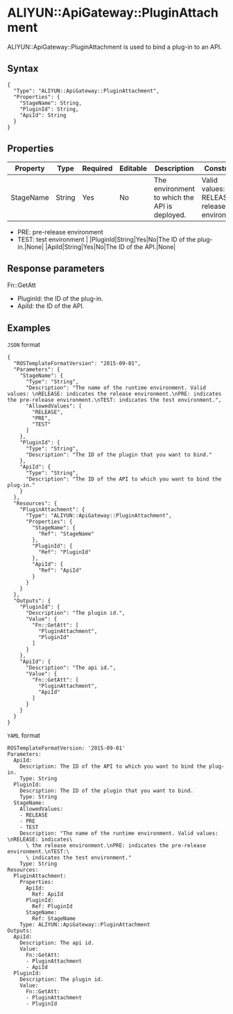 # ALIYUN::ApiGateway::PluginAttachment

ALIYUN::ApiGateway::PluginAttachment is used to bind a plug-in to an API.

## Syntax

```
{
  "Type": "ALIYUN::ApiGateway::PluginAttachment",
  "Properties": {
    "StageName": String,
    "PluginId": String,
    "ApiId": String
  }
}
```

## Properties

|Property|Type|Required|Editable|Description|Constraint|
|--------|----|--------|--------|-----------|----------|
|StageName|String|Yes|No|The environment to which the API is deployed.|Valid values:-   RELEASE: release environment
-   PRE: pre-release environment
-   TEST: test environment |
|PluginId|String|Yes|No|The ID of the plug-in.|None|
|ApiId|String|Yes|No|The ID of the API.|None|

## Response parameters

Fn::GetAtt

-   PluginId: the ID of the plug-in.
-   ApiId: the ID of the API.

## Examples

`JSON` format

```
{
  "ROSTemplateFormatVersion": "2015-09-01",
  "Parameters": {
    "StageName": {
      "Type": "String",
      "Description": "The name of the runtime environment. Valid values: \nRELEASE: indicates the release environment.\nPRE: indicates the pre-release environment.\nTEST: indicates the test environment.",
      "AllowedValues": [
        "RELEASE",
        "PRE",
        "TEST"
      ]
    },
    "PluginId": {
      "Type": "String",
      "Description": "The ID of the plugin that you want to bind."
    },
    "ApiId": {
      "Type": "String",
      "Description": "The ID of the API to which you want to bind the plug-in."
    }
  },
  "Resources": {
    "PluginAttachment": {
      "Type": "ALIYUN::ApiGateway::PluginAttachment",
      "Properties": {
        "StageName": {
          "Ref": "StageName"
        },
        "PluginId": {
          "Ref": "PluginId"
        },
        "ApiId": {
          "Ref": "ApiId"
        }
      }
    }
  },
  "Outputs": {
    "PluginId": {
      "Description": "The plugin id.",
      "Value": {
        "Fn::GetAtt": [
          "PluginAttachment",
          "PluginId"
        ]
      }
    },
    "ApiId": {
      "Description": "The api id.",
      "Value": {
        "Fn::GetAtt": [
          "PluginAttachment",
          "ApiId"
        ]
      }
    }
  }
}
```

`YAML` format

```
ROSTemplateFormatVersion: '2015-09-01'
Parameters:
  ApiId:
    Description: The ID of the API to which you want to bind the plug-in.
    Type: String
  PluginId:
    Description: The ID of the plugin that you want to bind.
    Type: String
  StageName:
    AllowedValues:
    - RELEASE
    - PRE
    - TEST
    Description: "The name of the runtime environment. Valid values: \nRELEASE: indicates\
      \ the release environment.\nPRE: indicates the pre-release environment.\nTEST:\
      \ indicates the test environment."
    Type: String
Resources:
  PluginAttachment:
    Properties:
      ApiId:
        Ref: ApiId
      PluginId:
        Ref: PluginId
      StageName:
        Ref: StageName
    Type: ALIYUN::ApiGateway::PluginAttachment
Outputs:
  ApiId:
    Description: The api id.
    Value:
      Fn::GetAtt:
      - PluginAttachment
      - ApiId
  PluginId:
    Description: The plugin id.
    Value:
      Fn::GetAtt:
      - PluginAttachment
      - PluginId
```

